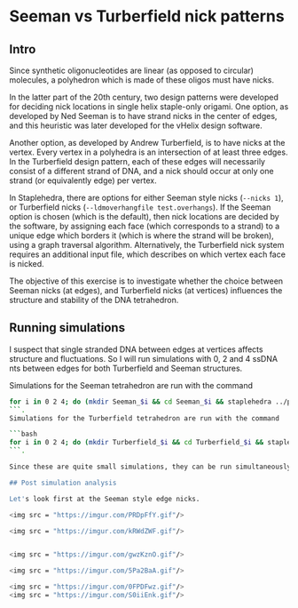# Seeman vs Turberfield nick patterns

## Intro

Since synthetic oligonucleotides are linear (as opposed to circular) molecules, a polyhedron which is made of these oligos must have nicks. 

In the latter part of the 20th century, two design patterns were developed for deciding nick locations in single helix staple-only origami. One option, as developed by Ned Seeman is to have strand nicks in the center of edges, and this heuristic was later developed for the vHelix design software. 

Another option, as developed by Andrew Turberfield, is to have nicks at the vertex. Every vertex in a polyhedra is an intersection of at least three edges. In the Turberfield design pattern, each of these edges will necessarily consist of a different strand of DNA, and a nick should occur at only one strand (or equivalently edge) per vertex.

In Staplehedra, there are options for either Seeman style nicks (```--nicks 1```), or Turberfield nicks (```--ldmoverhangfile test.overhangs```). If the Seeman option is chosen (which is the default), then nick locations are decided by the software, by assigning each face (which corresponds to a strand) to a unique edge which borders it (which is where the strand will be broken), using a graph traversal algorithm. Alternatively, the Turberfield nick system requires an additional input file, which describes on which vertex each face is nicked. 

The objective of this exercise is to investigate whether the choice between Seeman nicks (at edges), and Turberfield nicks (at vertices) influences the structure and stability of the DNA tetrahedron.

## Running simulations

I suspect that single stranded DNA between edges at vertices affects structure and fluctuations. So I will run simulations with 0, 2 and 4 ssDNA nts between edges for both Turberfield and Seeman structures.

Simulations for the Seeman tetrahedron are run with the command

```bash
for i in 0 2 4; do (mkdir Seeman_$i && cd Seeman_$i && staplehedra ../plyfiles/tetrahedron.ply --spacers $i --coarse-steps 1e4 --fine-steps 1e4 --oxdna-steps 1e6 -d out --nicks 1 ) & done
```.
Simulations for the Turberfield tetrahedron are run with the command

```bash
for i in 0 2 4; do (mkdir Turberfield_$i && cd Turberfield_$i && staplehedra ../plyfiles/tetrahedron.ply --spacers $i --coarse-steps 1e4 --fine-steps 1e4 --oxdna-steps 1e6 -d out --nicks 0 --ldmoverhangfile ../../../overhang_files/ldm_tet_seq.overhang) & done
```.

Since these are quite small simulations, they can be run simultaneously on the same GPU. I imagine this substantially impacts performance, but I haven't ever done an explicit comparison.

## Post simulation analysis

Let's look first at the Seeman style edge nicks.

<img src = "https://imgur.com/PRDpFfY.gif"/>

<img src = "https://imgur.com/kRWdZWF.gif"/>


<img src = "https://imgur.com/gwzKznO.gif"/>

<img src = "https://imgur.com/5Pa2BaA.gif"/>

<img src = "https://imgur.com/0FPDFwz.gif"/>
<img src = "https://imgur.com/S0iiEnk.gif"/>
























